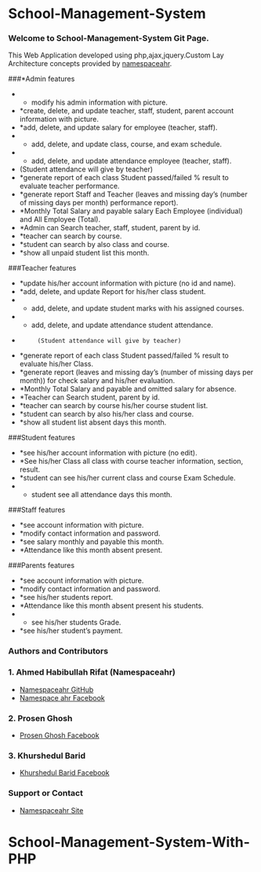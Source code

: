 # School-Management-System
### Welcome to School-Management-System Git Page.
This Web Application developed using php,ajax,jquery.Custom Lay Architecture concepts provided by  [namespaceahr](https://github.com/namespaceahr/).

###*Admin features
* * modify his admin  information with picture.
* *create, delete, and update teacher, staff, student, parent account information with picture.
* *add, delete, and update salary for employee (teacher, staff).
* * add, delete, and update class, course, and exam schedule.
* * add, delete, and update attendance employee (teacher, staff).
* (Student attendance will give by teacher)
* *generate report of each class Student passed/failed % result to evaluate teacher performance.
* *generate report Staff and Teacher (leaves and missing day’s (number of missing days per month) performance report).
* *Monthly Total Salary and payable salary Each Employee (individual) and All Employee (Total).
* *Admin can Search teacher, staff, student, parent by id.
* *teacher can search by course.
* *student can search by also class and course.
* *show all unpaid student list this month.

###Teacher features
* *update his/her account information with picture (no id and name).
* *add, delete, and update Report for his/her class student.
* * add, delete, and update student marks with his assigned courses.
* * add, delete, and update attendance student attendance.
*          (Student attendance will give by teacher)
* *generate report of each class Student passed/failed % result to evaluate his/her Class.
* *generate report (leaves and missing day’s (number of missing days per month)) for check salary and his/her evaluation.
* *Monthly Total Salary and payable and omitted salary for absence.
* *Teacher can Search student, parent by id.
* *teacher can search by course his/her course student list.
* *student can search by also his/her class and course.
* *show all student list absent days this month.

###Student features
* *see his/her account information with picture (no edit).
* *See his/her Class all class with course teacher information, section, result.
* *student can see  his/her  current class and course Exam Schedule.
* * student see all attendance  days this month.

###Staff features
* *see account information with picture.
* *modify contact information and password.
* *see salary monthly and payable this month.
* *Attendance like this month absent present.

###Parents features
* *see account information with picture.
* *modify contact information and password.
* *see his/her students report.
* *Attendance like this month absent present his students.
* * see his/her students Grade.
* *see his/her student’s payment.

### Authors and Contributors
### 1. Ahmed Habibullah Rifat (Namespaceahr)
* [Namespaceahr GitHub](https://github.com/namespaceahr/)
* [Namespace ahr Facebook](https://www.facebook.com/namespaceahr)

### 2. Prosen Ghosh

* [Prosen Ghosh Facebook](https://www.facebook.com/prosenghosh25)

### 3. Khurshedul Barid

* [Khurshedul Barid Facebook](https://www.facebook.com/md.barid)




### Support or Contact
* [Namespaceahr Site](https://www.namespaceahr.com/)
# School-Management-System-With-PHP
